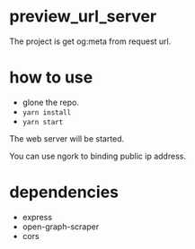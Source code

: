 # preview_url_server
The project is get og:meta from request url.

# how to use
- glone the repo.
- `yarn install`
- `yarn start`

The web server will be started. 

You can use ngork to binding public ip address.

# dependencies
- express 
- open-graph-scraper
- cors
